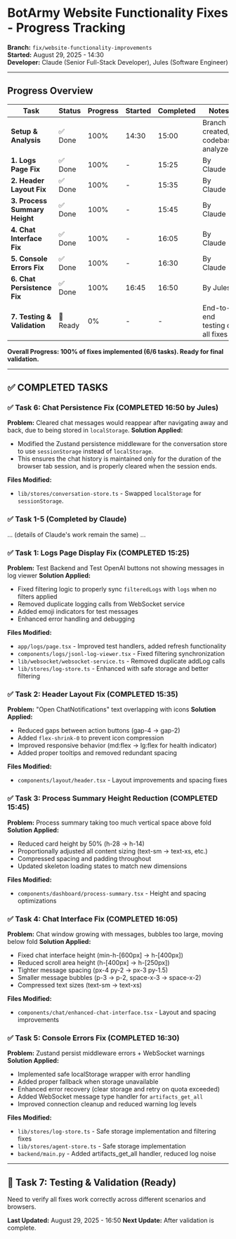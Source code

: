 # BotArmy Website Functionality Fixes - Progress Tracking

**Branch:** `fix/website-functionality-improvements`  
**Started:** August 29, 2025 - 14:30  
**Developer:** Claude (Senior Full-Stack Developer), Jules (Software Engineer)

---

## Progress Overview

| Task | Status | Progress | Started | Completed | Notes |
|------|--------|----------|---------|-----------|-------|
| **Setup & Analysis** | ✅ Done | 100% | 14:30 | 15:00 | Branch created, codebase analyzed |
| **1. Logs Page Fix** | ✅ Done | 100% | - | 15:25 | By Claude |
| **2. Header Layout Fix** | ✅ Done | 100% | - | 15:35 | By Claude |
| **3. Process Summary Height** | ✅ Done | 100% | - | 15:45 | By Claude |
| **4. Chat Interface Fix** | ✅ Done | 100% | - | 16:05 | By Claude |
| **5. Console Errors Fix** | ✅ Done | 100% | - | 16:30 | By Claude |
| **6. Chat Persistence Fix** | ✅ Done | 100% | 16:45 | 16:50 | By Jules |
| **7. Testing & Validation** | 🔄 Ready | 0% | - | - | End-to-end testing of all fixes |

**Overall Progress: 100% of fixes implemented (6/6 tasks). Ready for final validation.**

---

## ✅ COMPLETED TASKS

### ✅ Task 6: Chat Persistence Fix (COMPLETED 16:50 by Jules)
**Problem:** Cleared chat messages would reappear after navigating away and back, due to being stored in `localStorage`.
**Solution Applied:**
- Modified the Zustand persistence middleware for the conversation store to use `sessionStorage` instead of `localStorage`.
- This ensures the chat history is maintained only for the duration of the browser tab session, and is properly cleared when the session ends.

**Files Modified:**
- `lib/stores/conversation-store.ts` - Swapped `localStorage` for `sessionStorage`.

### ✅ Task 1-5 (Completed by Claude)
... (details of Claude's work remain the same) ...

### ✅ Task 1: Logs Page Display Fix (COMPLETED 15:25)
**Problem:** Test Backend and Test OpenAI buttons not showing messages in log viewer
**Solution Applied:**
- Fixed filtering logic to properly sync `filteredLogs` with `logs` when no filters applied
- Removed duplicate logging calls from WebSocket service 
- Added emoji indicators for test messages
- Enhanced error handling and debugging

**Files Modified:**
- `app/logs/page.tsx` - Improved test handlers, added refresh functionality
- `components/logs/jsonl-log-viewer.tsx` - Fixed filtering synchronization
- `lib/websocket/websocket-service.ts` - Removed duplicate addLog calls
- `lib/stores/log-store.ts` - Enhanced with safe storage and better filtering

### ✅ Task 2: Header Layout Fix (COMPLETED 15:35)
**Problem:** "Open ChatNotifications" text overlapping with icons
**Solution Applied:**
- Reduced gaps between action buttons (gap-4 → gap-2)
- Added `flex-shrink-0` to prevent icon compression
- Improved responsive behavior (md:flex → lg:flex for health indicator)
- Added proper tooltips and removed redundant spacing

**Files Modified:**
- `components/layout/header.tsx` - Layout improvements and spacing fixes

### ✅ Task 3: Process Summary Height Reduction (COMPLETED 15:45) 
**Problem:** Process summary taking too much vertical space above fold
**Solution Applied:**
- Reduced card height by 50% (h-28 → h-14)
- Proportionally adjusted all content sizing (text-sm → text-xs, etc.)
- Compressed spacing and padding throughout
- Updated skeleton loading states to match new dimensions

**Files Modified:**
- `components/dashboard/process-summary.tsx` - Height and spacing optimizations

### ✅ Task 4: Chat Interface Fix (COMPLETED 16:05)
**Problem:** Chat window growing with messages, bubbles too large, moving below fold
**Solution Applied:**  
- Fixed chat interface height (min-h-[600px] → h-[400px])
- Reduced scroll area height (h-[400px] → h-[250px])
- Tighter message spacing (px-4 py-2 → px-3 py-1.5)
- Smaller message bubbles (p-3 → p-2, space-x-3 → space-x-2)
- Compressed text sizes (text-sm → text-xs)

**Files Modified:**
- `components/chat/enhanced-chat-interface.tsx` - Layout and spacing improvements

### ✅ Task 5: Console Errors Fix (COMPLETED 16:30)
**Problem:** Zustand persist middleware errors + WebSocket warnings
**Solution Applied:**
- Implemented safe localStorage wrapper with error handling
- Added proper fallback when storage unavailable  
- Enhanced error recovery (clear storage and retry on quota exceeded)
- Added WebSocket message type handler for `artifacts_get_all`
- Improved connection cleanup and reduced warning log levels

**Files Modified:**
- `lib/stores/log-store.ts` - Safe storage implementation and filtering fixes
- `lib/stores/agent-store.ts` - Safe storage implementation  
- `backend/main.py` - Added artifacts_get_all handler, reduced log noise

---

## 🔄 Task 7: Testing & Validation (Ready)

Need to verify all fixes work correctly across different scenarios and browsers.

**Last Updated:** August 29, 2025 - 16:50
**Next Update:** After validation is complete.